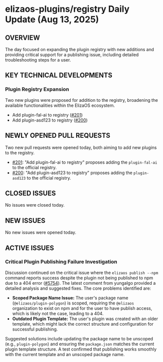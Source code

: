 # elizaos-plugins/registry Daily Update (Aug 13, 2025)
## OVERVIEW 
The day focused on expanding the plugin registry with new additions and providing critical support for a publishing issue, including detailed troubleshooting steps for a user.

## KEY TECHNICAL DEVELOPMENTS

### Plugin Registry Expansion
Two new plugins were proposed for addition to the registry, broadening the available functionalities within the ElizaOS ecosystem.
- Add plugin-fal-ai to registry ([#201](https://github.com/elizaos-plugins/registry/pull/201))
- Add plugin-asd123 to registry ([#200](https://github.com/elizaos-plugins/registry/pull/200))

## NEWLY OPENED PULL REQUESTS
Two new pull requests were opened today, both aiming to add new plugins to the registry.
- [#201](https://github.com/elizaos-plugins/registry/pull/201): "Add plugin-fal-ai to registry" proposes adding the `plugin-fal-ai` to the official registry.
- [#200](https://github.com/elizaos-plugins/registry/pull/200): "Add plugin-asd123 to registry" proposes adding the `plugin-asd123` to the official registry.

## CLOSED ISSUES
No issues were closed today.

## NEW ISSUES
No new issues were opened today.

## ACTIVE ISSUES
### Critical Plugin Publishing Failure Investigation
Discussion continued on the critical issue where the `elizaos publish --npm` command reports success despite the plugin not being published to npm due to a 404 error ([#5754](https://github.com/elizaos-plugins/registry/issues/5754)). The latest comment from yungalgo provided a detailed analysis and suggested fixes. The core problems identified are:
- **Scoped Package Name Issue:** The user's package name (`@elizaos/plugin-polygon`) is scoped, requiring the `@elizaos` organization to exist on npm and for the user to have publish access, which is likely not the case, leading to a 404.
- **Outdated Plugin Template:** The user's plugin was created with an older template, which might lack the correct structure and configuration for successful publishing.

Suggested solutions include updating the package name to be unscoped (e.g., `plugin-polygon`) and ensuring the `package.json` matches the current plugin template structure. A test confirmed that publishing works smoothly with the current template and an unscoped package name.